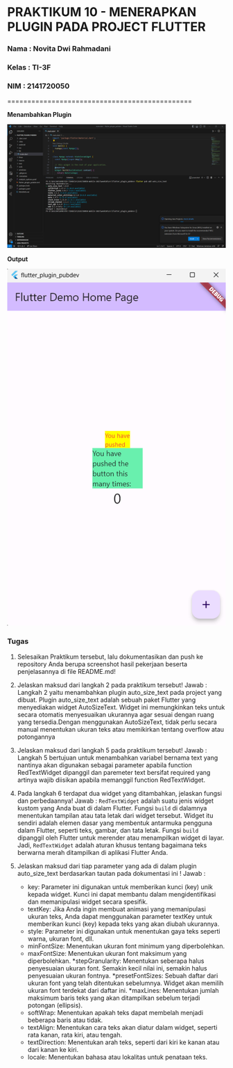 # **PRAKTIKUM 10 - MENERAPKAN PLUGIN PADA PROJECT FLUTTER**

### **Nama    : Novita Dwi Rahmadani**

### **Kelas   : TI-3F**

### **NIM     : 2141720050**

==============================================

**Menambahkan Plugin**

![Screenshoot img](docs/langkah2.png)

**Output**

![Screenshoot img](docs/output.png)



### **Tugas**
1. Selesaikan Praktikum tersebut, lalu dokumentasikan dan push ke repository Anda berupa screenshot hasil pekerjaan beserta penjelasannya di file README.md!
2. Jelaskan maksud dari langkah 2 pada praktikum tersebut!
Jawab :
Langkah 2 yaitu menambahkan plugin auto_size_text pada project yang dibuat. Plugin auto_size_text adalah sebuah paket Flutter yang menyediakan widget AutoSizeText. Widget ini memungkinkan teks untuk secara otomatis menyesuaikan ukurannya agar sesuai dengan ruang yang tersedia.Dengan menggunakan AutoSizeText, tidak perlu secara manual menentukan ukuran teks atau memikirkan tentang overflow atau potongannya
3. Jelaskan maksud dari langkah 5 pada praktikum tersebut!
Jawab :
Langkah 5 bertujuan untuk menambahkan variabel bernama text yang nantinya akan digunakan sebagai parameter apabila function RedTextWidget dipanggil dan paremeter text bersifat required yang artinya wajib diisikan apabila memanggil function RedTextWidget.
4. Pada langkah 6 terdapat dua widget yang ditambahkan, jelaskan fungsi dan perbedaannya!
Jawab :
`RedTextWidget` adalah suatu jenis widget kustom yang Anda buat di dalam Flutter. Fungsi `build` di dalamnya menentukan tampilan atau tata letak dari widget tersebut. Widget itu sendiri adalah elemen dasar yang membentuk antarmuka pengguna dalam Flutter, seperti teks, gambar, dan tata letak. Fungsi `build` dipanggil oleh Flutter untuk merender atau menampilkan widget di layar. Jadi, `RedTextWidget` adalah aturan khusus tentang bagaimana teks berwarna merah ditampilkan di aplikasi Flutter Anda.
5. Jelaskan maksud dari tiap parameter yang ada di dalam plugin auto_size_text berdasarkan tautan pada dokumentasi ini !
Jawab :

    * key: Parameter ini digunakan untuk memberikan kunci (key) unik kepada widget. Kunci ini dapat membantu dalam mengidentifikasi dan memanipulasi widget secara spesifik.
    * textKey: Jika Anda ingin membuat animasi yang memanipulasi ukuran teks, Anda dapat menggunakan parameter textKey untuk memberikan kunci (key) kepada teks yang akan diubah ukurannya.
    * style: Parameter ini digunakan untuk menentukan gaya teks seperti warna, ukuran font, dll.
    * minFontSize: Menentukan ukuran font minimum yang diperbolehkan.
    * maxFontSize: Menentukan ukuran font maksimum yang diperbolehkan.
    *stepGranularity: Menentukan seberapa halus penyesuaian ukuran font. Semakin kecil nilai ini, semakin halus penyesuaian ukuran fontnya.
    *presetFontSizes: Sebuah daftar dari ukuran font yang telah ditentukan sebelumnya. Widget akan memilih ukuran font terdekat dari daftar ini.
    *maxLines: Menentukan jumlah maksimum baris teks yang akan ditampilkan sebelum terjadi potongan (ellipsis).
    * softWrap: Menentukan apakah teks dapat membelah menjadi beberapa baris atau tidak.
    * textAlign: Menentukan cara teks akan diatur dalam widget, seperti rata kanan, rata kiri, atau tengah.
    * textDirection: Menentukan arah teks, seperti dari kiri ke kanan atau dari kanan ke kiri.
    * locale: Menentukan bahasa atau lokalitas untuk penataan teks.



